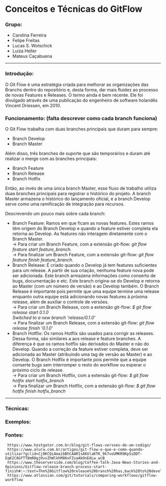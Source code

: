 # Conceitos e Técnicas do GitFlow


### Grupo:
- Carolina Ferreira
- Felipe Freitas
- Lucas S. Wolschick
- Luiza Heller
- Mateus Caçabuena

<hr />

### Introdução:
O Git Flow é uma estratégia criada para melhorar as organizações das Branchs dentro do repositório e, desta forma, dar mais fluidez ao processo de novas Features e Releases. O termo ainda é bem recente. Ele foi divulgado através de uma publicação do engenheiro de software holandês Vincent Driessen, em 2010.
### Funcionamento: (falta descrever como cada branch funciona)
O Git Flow trabalha com duas branches principais que duram para sempre:
- Branch Develop
- Branch Master  

Além disso, três branches de suporte que são temporários e duram até realizar o merge com as branches principais:
- Branch Feature 
- Branch Release 
- Branch Hotfix

Então, ao invés de uma única branch Master, esse fluxo de trabalho utiliza duas branches principais para registrar o histórico do projeto. A branch Master armazena o histórico do lançamento oficial, e a branch Develop serve como uma ramificação de integração para recursos.

Descrevendo um pouco mais sobre cada branch: 
- Branch Feature: Ramos em que ficam as novas features. Estes ramos têm origem do Branch Develop e quando a feature estiver completa ela retorna ao Develop. As features não interagem diretamente com o Branch Master. <br />
 -> Para criar um Branch Feature, com a extensão git-flow: *git flow feature start feature_branch.* <br />
 -> Para finalizar um Branch Feature, com a extensão git-flow: *git flow feature finish feature_branch.*
- Branch Release: É criado quando o Develop já tem features suficientes para um release. A partir de sua criação, nenhuma feature nova pode ser adicionada. Este branch armazena informações como conserto de bugs, documentação e etc. Este branch origina-se do Develop e retorna ao Master (com um número de versão) e ao Develop também. O Branch Release é importante pois permite que uma equipe termine uma release enquanto outra equipe está adicionando novas features à próxima release, além de auxiliar o controle de versões. <br />
 -> Para criar um Branch Release, com a extensão git-flow: *$ git flow release start 0.1.0 <br />
Switched to a new branch 'release/0.1.0'* <br />
 -> Para finalizar um Branch Release, com a extensão git-flow: *git flow release finish '0.1.0'*  <br />
- Branch Hotflix: Os ramos Hotflix são usados para corrigir as releases. Dessa forma, são similares a aos release e feature branches. A diferença é que os ramos hotflix são derivados do Master e não do Develop. Quando a correção da feature estiver completa, deve ser adicionada ao Master (atribuindo uma tag de versão ao Master) e ao Develop. O Branch Hotflix é importante pois permite que a equipe conserte bugs sem interromper o resto do workflow ou esperar o próximo ciclo de release. <br />
 -> Para criar um Branch Hotflix, com a extensão git-flow: *$ git flow hotfix start hotfix_branch* <br />
 -> Para finalizar um Branch Hotflix, com a extensão git-flow: *$ git flow hotfix finish hotfix_branch*
<hr />

### Técnicas:

### Exemplos:

### Fontes:
     https://www.hostgator.com.br/blog/git-flows-versoes-de-um-codigo/
     https://www.alura.com.br/artigos/git-flow-o-que-e-como-quando-utilizar?gclid=Cj0KCQiAmaibBhCAARIsAKUlaKTK_9k7voUMKR9Kp5iDDT-EqK2C8GfTT8mR8gjOvsZhWlkhM86xFZsaAkOnEALw_wcB
     https://www.theserverside.com/blog/Coffee-Talk-Java-News-Stories-and-Opinions/Gitflow-release-branch-process-start-finish#:~:text=The%20Gitflow%20release%20branch%20has,back%20to%20development%20and%20hotfixes.
     https://www.atlassian.com/git/tutorials/comparing-workflows/gitflow-workflow
